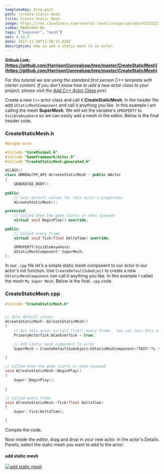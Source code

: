```yaml
---
templateKey: blog-post
path: /create-static-mesh
title: Create Static Mesh
image: https://res.cloudinary.com/several-levels/image/upload/v1512222398/create-static-mesh_c8lsca.jpg
video: R8AhsNo6-Nw
tags: ["beginner", "mesh"]
uev: 4.18.3
date: 2017-11-30T11:30:13.628Z
description: How to add a static mesh to an actor.
---
```

**Github Link: [https://github.com/Harrison1/unrealcpp/tree/master/CreateStaticMesh](https://github.com/Harrison1/unrealcpp/tree/master/CreateStaticMesh)**

*For this tutorial we are using the standard first person C++ template with starter content. If you don't know how to add a new actor class to your project, please visit the [Add C++ Actor Class](/add-actor-class) post.*

Create a new `C++` actor class and call it **CreateStaticMesh**. In the header file add `UStaticMeshComponent` and call it anything you like. In this example I am calling the mesh **SuperMesh**. We will set the variable's `UPROPERTY` to `VisibleAnywhere` so we can easily add a mesh in the editor. Below is the final header code.

### CreateStaticMesh.h
```cpp
#pragma once

#include "CoreMinimal.h"
#include "GameFramework/Actor.h"
#include "CreateStaticMesh.generated.h"

UCLASS()
class UNREALCPP_API ACreateStaticMesh : public AActor
{
	GENERATED_BODY()
	
public:	
	// Sets default values for this actor's properties
	ACreateStaticMesh();

protected:
	// Called when the game starts or when spawned
	virtual void BeginPlay() override;

public:	
	// Called every frame
	virtual void Tick(float DeltaTime) override;

	UPROPERTY(VisibleAnywhere)
	UStaticMeshComponent* SuperMesh;
};
```

In our `.cpp` file let's a simple static mesh component to our actor in our actor's init function. Use `CreateDefaultSubobject` to create a new `UStaticMeshComponent` can call it anything you like. In this example I called the mesh `My Super Mesh`. Below is the final `.cpp` code.

### CreateStaticMesh.cpp
```cpp
#include "CreateStaticMesh.h"


// Sets default values
ACreateStaticMesh::ACreateStaticMesh()
{
 	// Set this actor to call Tick() every frame.  You can turn this off to improve performance if you don't need it.
	PrimaryActorTick.bCanEverTick = true;

	// Add static mesh component to actor
	SuperMesh = CreateDefaultSubobject<UStaticMeshComponent>(TEXT("My Super Mesh"));

}

// Called when the game starts or when spawned
void ACreateStaticMesh::BeginPlay()
{
	Super::BeginPlay();
	
}

// Called every frame
void ACreateStaticMesh::Tick(float DeltaTime)
{
	Super::Tick(DeltaTime);

}
```

Compile the code.

Now inside the editor, drag and drop in your new actor. In the actor's Details Panels, select the static mesh you want to add to the actor.

#### add static mesh
[![add static mesh](https://res.cloudinary.com/several-levels/image/upload/v1511871984/add-static-mesh-screenshot_oodbx3.jpg "add static mesh")](https://res.cloudinary.com/several-levels/image/upload/v1511871984/add-static-mesh-screenshot_oodbx3.jpg)


